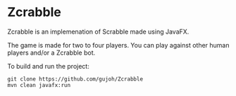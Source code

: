 # Zcrabble

Zcrabble is an implemenation of Scrabble made using JavaFX. 

The game is made for two to four players. 
You can play against other human players and/or a Zcrabble bot.

To build and run the project:
```
git clone https://github.com/gujoh/Zcrabble
mvn clean javafx:run
```
